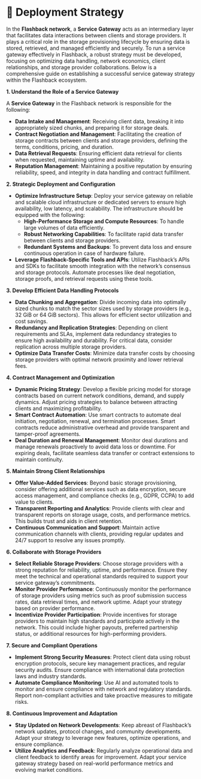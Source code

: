 # 🤔 Deployment Strategy

In the **Flashback network**, a **Service Gateway** acts as an intermediary layer that facilitates data interactions between clients and storage providers. It plays a critical role in the storage provisioning lifecycle by ensuring data is stored, retrieved, and managed efficiently and securely. To run a service gateway effectively in Flashback, a robust strategy must be developed, focusing on optimizing data handling, network economics, client relationships, and storage provider collaborations. Below is a comprehensive guide on establishing a successful service gateway strategy within the Flashback ecosystem.

**1. Understand the Role of a Service Gateway**

A **Service Gateway** in the Flashback network is responsible for the following:

* **Data Intake and Management**: Receiving client data, breaking it into appropriately sized chunks, and preparing it for storage deals.
* **Contract Negotiation and Management**: Facilitating the creation of storage contracts between clients and storage providers, defining the terms, conditions, pricing, and duration.
* **Data Retrieval Requests**: Ensuring efficient data retrieval for clients when requested, maintaining uptime and availability.
* **Reputation Management**: Maintaining a positive reputation by ensuring reliability, speed, and integrity in data handling and contract fulfillment.

**2. Strategic Deployment and Configuration**

* **Optimize Infrastructure Setup**: Deploy your service gateway on reliable and scalable cloud infrastructure or dedicated servers to ensure high availability, low latency, and scalability. The infrastructure should be equipped with the following:
  * **High-Performance Storage and Compute Resources**: To handle large volumes of data efficiently.
  * **Robust Networking Capabilities**: To facilitate rapid data transfer between clients and storage providers.
  * **Redundant Systems and Backups**: To prevent data loss and ensure continuous operation in case of hardware failure.
* **Leverage Flashback-Specific Tools and APIs**: Utilize Flashback’s APIs and SDKs to facilitate smooth integration with the network’s consensus and storage protocols. Automate processes like deal negotiation, storage proofs, and retrieval requests using these tools.

**3. Develop Efficient Data Handling Protocols**

* **Data Chunking and Aggregation**: Divide incoming data into optimally sized chunks to match the sector sizes used by storage providers (e.g., 32 GiB or 64 GiB sectors). This allows for efficient sector utilization and cost savings.
* **Redundancy and Replication Strategies**: Depending on client requirements and SLAs, implement data redundancy strategies to ensure high availability and durability. For critical data, consider replication across multiple storage providers.
* **Optimize Data Transfer Costs**: Minimize data transfer costs by choosing storage providers with optimal network proximity and lower retrieval fees.

**4. Contract Management and Optimization**

* **Dynamic Pricing Strategy**: Develop a flexible pricing model for storage contracts based on current network conditions, demand, and supply dynamics. Adjust pricing strategies to balance between attracting clients and maximizing profitability.
* **Smart Contract Automation**: Use smart contracts to automate deal initiation, negotiation, renewal, and termination processes. Smart contracts reduce administrative overhead and provide transparent and tamper-proof agreements.
* **Deal Duration and Renewal Management**: Monitor deal durations and manage renewals proactively to avoid data loss or downtime. For expiring deals, facilitate seamless data transfer or contract extensions to maintain continuity.

**5. Maintain Strong Client Relationships**

* **Offer Value-Added Services**: Beyond basic storage provisioning, consider offering additional services such as data encryption, secure access management, and compliance checks (e.g., GDPR, CCPA) to add value to clients.
* **Transparent Reporting and Analytics**: Provide clients with clear and transparent reports on storage usage, costs, and performance metrics. This builds trust and aids in client retention.
* **Continuous Communication and Support**: Maintain active communication channels with clients, providing regular updates and 24/7 support to resolve any issues promptly.

**6. Collaborate with Storage Providers**

* **Select Reliable Storage Providers**: Choose storage providers with a strong reputation for reliability, uptime, and performance. Ensure they meet the technical and operational standards required to support your service gateway’s commitments.
* **Monitor Provider Performance**: Continuously monitor the performance of storage providers using metrics such as proof submission success rates, data retrieval times, and network uptime. Adapt your strategy based on provider performance.
* **Incentivize Provider Participation**: Provide incentives for storage providers to maintain high standards and participate actively in the network. This could include higher payouts, preferred partnership status, or additional resources for high-performing providers.

**7. Secure and Compliant Operations**

* **Implement Strong Security Measures**: Protect client data using robust encryption protocols, secure key management practices, and regular security audits. Ensure compliance with international data protection laws and industry standards.
* **Automate Compliance Monitoring**: Use AI and automated tools to monitor and ensure compliance with network and regulatory standards. Report non-compliant activities and take proactive measures to mitigate risks.

**8. Continuous Improvement and Adaptation**

* **Stay Updated on Network Developments**: Keep abreast of Flashback’s network updates, protocol changes, and community developments. Adapt your strategy to leverage new features, optimize operations, and ensure compliance.
* **Utilize Analytics and Feedback**: Regularly analyze operational data and client feedback to identify areas for improvement. Adapt your service gateway strategy based on real-world performance metrics and evolving market conditions.
